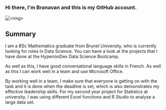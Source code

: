 ### Hi there, I'm Branavan and this is my GitHub account.
<picture>
 <source media="(prefers-color-scheme: dark)" srcset="https://yt3.googleusercontent.com/ytc/AIdro_m3V3_PbQZqHbLpBgx3b_P6pQSJ4txm3vqzb0DE6tI=s176-c-k-c0x00ffffff-no-rj">
 <source media="(prefers-color-scheme: light)" srcset="https://yt3.googleusercontent.com/ytc/AIdro_m3V3_PbQZqHbLpBgx3b_P6pQSJ4txm3vqzb0DE6tI=s176-c-k-c0x00ffffff-no-rj">
 <img alt="<img>" src="https://yt3.googleusercontent.com/ytc/AIdro_m3V3_PbQZqHbLpBgx3b_P6pQSJ4txm3vqzb0DE6tI=s176-c-k-c0x00ffffff-no-rj">
</picture>

## Summary
I am a BSc Mathematics graduate from Brunel University, who is currently looking for roles in Data Science. You can have a look at the projects that I have done at the HyperionDev Data Science Bootcamp.

As well as this, I have good conversational language skills in French. As well as this I can work well in a team and use Microsoft Office.

By working well in a team, I make sure that everyone is getting on with the task and it is done when the deadline is set, which is also demonstrates my effective leadership skills. For my second year project for Statistics at university, I was using different Excel functions and R Studio to analyse a large data set.
